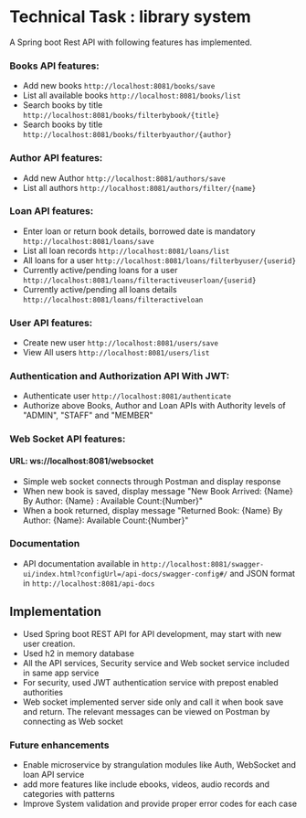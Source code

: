 # Technical Task : library system

A Spring boot Rest API with following features has implemented.

### Books API features:
- Add new books `http://localhost:8081/books/save`
- List all available books `http://localhost:8081/books/list`
- Search books by title `http://localhost:8081/books/filterbybook/{title}`
- Search books by title `http://localhost:8081/books/filterbyauthor/{author}`

### Author API features:
- Add new Author `http://localhost:8081/authors/save`
- List all authors `http://localhost:8081/authors/filter/{name}`

### Loan API features:
- Enter loan or return book details, borrowed date is mandatory `http://localhost:8081/loans/save`
- List all loan records `http://localhost:8081/loans/list`
- All loans for a user `http://localhost:8081/loans/filterbyuser/{userid}`
- Currently active/pending loans for a user `http://localhost:8081/loans/filteractiveuserloan/{userid}`
- Currently active/pending all loans details `http://localhost:8081/loans/filteractiveloan`

### User API features:
- Create new user `http://localhost:8081/users/save` 
- View All users `http://localhost:8081/users/list`

### Authentication and Authorization API With JWT:
- Authenticate user `http://localhost:8081/authenticate`
- Authorize above Books, Author and Loan APIs with Authority levels of "ADMIN", "STAFF" and "MEMBER"

### Web Socket API features:
#### URL: ws://localhost:8081/websocket
- Simple web socket connects through Postman and display response
- When new book is saved, display message "New Book Arrived: {Name} By Author: {Name} : Available Count:{Number}"
- When a book returned, display message "Returned Book: {Name} By Author: {Name}: Available Count:{Number}"

### Documentation
- API documentation available in `http://localhost:8081/swagger-ui/index.html?configUrl=/api-docs/swagger-config#/` and JSON format in `http://localhost:8081/api-docs`


## Implementation
- Used Spring boot REST API for API development, may start with new user creation.
- Used h2 in memory database
- All the API services, Security service and Web socket service included in same app service
- For security, used JWT authentication service with prepost enabled authorities
- Web socket implemented server side only and call it when book save and return. The relevant messages can be viewed on Postman by connecting as Web socket


### Future enhancements
- Enable microservice by strangulation modules like Auth, WebSocket and loan API service
- add more features like include ebooks, videos, audio records and categories with patterns
- Improve System validation and provide proper error codes for each case
